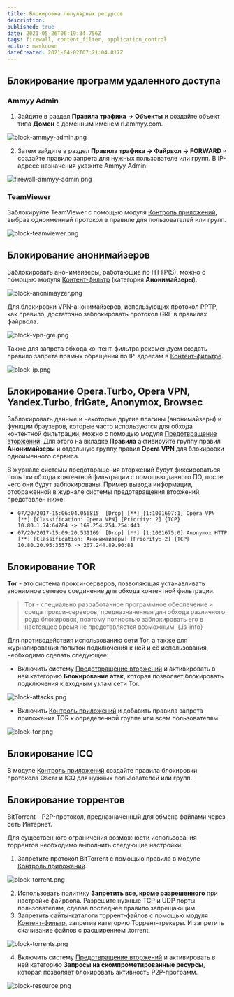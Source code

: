 ```yaml
---
title: Блокировка популярных ресурсов
description: 
published: true
date: 2021-05-26T06:19:34.756Z
tags: firewall, content_filter, application_control
editor: markdown
dateCreated: 2021-04-02T07:21:04.817Z
---
```


## Блокирование программ удаленного доступа

### Ammyy Admin

1. Зайдите в раздел **Правила трафика -> Объекты** и создайте объект типа **Домен** с доменным именем rl.ammyy.com.

![block-ammyy-admin.png](/block-ammyy-admin.png)

2. Затем зайдите в раздел **Правила трафика -> Файрвол -> FORWARD** и создайте правило запрета для нужных пользователе или групп. В IP-адресе назначения укажите Ammyy Admin:

![firewall-ammyy-admin.png](/firewall-ammyy-admin.png)

### TeamViewer

Заблокируйте TeamViewer с помощью модуля [Контроль приложений](/Настройка/Правила-доступа/Контроль-приложений), выбрав одноименный протокол в правиле для пользователей или групп.

![block-teamviewer.png](/block-teamviewer.png)

## Блокирование анонимайзеров

Заблокировать анонимайзеры, работающие по HTTP(S), можно с помощью модуля [Контент-фильтр](/Настройка/Правила-доступа/Контент-фильтр/Настройка) (категория **Анонимайзеры**).

![block-anonimayzer.png](/block-anonimayzer.png)

Для блокировки VPN-анонимайзеров, использующих протокол PPTP, как правило, достаточно заблокировать протокол GRE в правилах файрвола. 

![block-vpn-gre.png](/block-vpn-gre.png)

Также для запрета обхода контент-фильтра рекомендуем создать правило запрета прямых обращений по IP-адресам в [Контент-фильтре](/Настройка/Правила-доступа/Контент-фильтр/Настройка).

![block-ip.png](/block-ip.png)

## Блокирование Opera.Turbo, Opera VPN, Yandex.Turbo, friGate, Anonymox, Browsec

Заблокировать данные и некоторые другие плагины (анонимайзеры) и функции браузеров, которые часто используются для обхода контентной фильтрации, можно с помощью модуля [Предотвращение вторжений](/Настройка/Правила-доступа/Предотвращение-вторжений). Для этого на вкладке **Правила** активируйте группу правил **Анонимайзеры** и отдельную группу правил **Opera VPN** для блокировки одноименного сервиса.

В журнале системы предотвращения вторжений будут фиксироваться попытки обхода контентной фильтрации с помощью данного ПО, после чего они будут заблокированы. Пример вывода информации, отображенной в журнале системы предотвращения вторжений, представлен ниже:

- `07/20/2017-15:06:04.056815  [Drop] [**] [1:1001697:1] Opera VPN [**] [Classification: Opera VPN] [Priority: 2] {TCP} 10.80.1.74:64784 -> 169.254.254.254:443`
- `07/20/2017-15:09:20.531169  [Drop] [**] [1:1001675:0] Anonymox HTTP [**] [Classification: Анонимайзеры] [Priority: 2] {TCP} 10.80.20.95:35576 -> 207.244.89.90:88`

## Блокирование TOR

**Tor** - это система прокси-серверов, позволяющая устанавливать анонимное сетевое соединение для обхода контентной фильтрации.

> **Tor** - специально разработанное программное обеспечение и среда прокси-серверов, предназначенная для обхода различного рода блокировок, поэтому полностью заблокировать его в настоящее время не представляется возможным.
{.is-info}

Для противодействия использованию сети Tor, а также для журналирования попыток подключения к ней и её использования, необходимо сделать следующее:

- Включить систему [Предотвращение вторжений](/Настройка/Правила-доступа/Предотвращение-вторжений) и активировать в ней категорию **Блокирование атак**, которая позволяет блокировать подключения к входным узлам сети Tor.

![block-attacks.png](/block-attacks.png)

- Включить [Контроль приложений](/Настройка/Правила-доступа/Контроль-приложений) и добавить правила запрета приложения TOR к определенной группе или всем пользователям:

![block-tor.png](/block-tor.png)

## Блокирование ICQ

В модуле [Контроль приложений](/Настройка/Правила-доступа/Контроль-приложений) создайте правила блокировки протокола Oscar и ICQ для нужных пользователей или групп.

## Блокирование торрентов

BitTorrent - P2P-протокол, предназначенный для обмена файлами через сеть Интернет.

Для существенного ограничения возможности использования торрентов необходимо выполнить следующие настройки:

1. Запретите протокол BitTorrent с помощью правила в модуле [Контроль приложений](/Настройка/Правила-доступа/Контроль-приложений).

![block-torrent.png](/block-torrent.png)

2. Использовать политику **Запретить все, кроме разрешенного** при настройке файрвола.
Разрешите нужные TCP и UDP порты пользователям, сделав последнее правило запрещающим.
3. Запретить сайты-каталоги торрент-файлов с помощью модуля [Контент-фильтр](/Настройка/Правила-доступа/Контент-фильтр/Настройка), запретив категорию Торрент-трекеры. И запретить скачивание файлов с расширением .torrent.

![block-torrents.png](/block-torrents.png)

4. Включить систему [Предотвращение вторжений](/Настройка/Правила-доступа/Предотвращение-вторжений) и активировать в ней категорию **Запросы на скомпрометированные ресурсы**, которая позволяет блокировать активность P2P-программ.

![block-resource.png](/block-resource.png)
